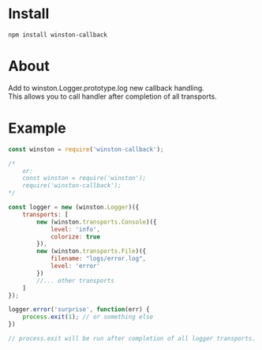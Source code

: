 # Install 
`npm install winston-callback`

# About
Add to winston.Logger.prototype.log new callback handling.  
This allows you to call handler after completion of all transports.

# Example
```js
const winston = require('winston-callback');

/* 
    or: 
    const winston = require('winston');
    require('winston-callback');
*/

const logger = new (winston.Logger)({
    transports: [
        new (winston.transports.Console)({
            level: 'info',
            colorize: true
        }),
        new (winston.transports.File)({
            filename: "logs/error.log",
            level: 'error'
        })
        //... other transports
    ]
});

logger.error('surprise', function(err) {
    process.exit(1); // or something else  
}) 

// process.exit will be run after completion of all logger transports.
```



